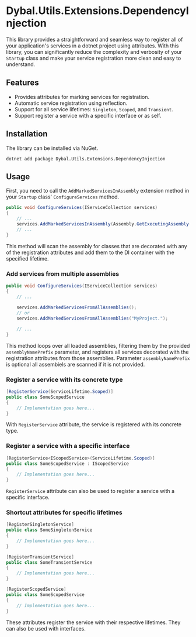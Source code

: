 ﻿# Dybal.Utils.Extensions.DependencyInjection

This library provides a straightforward and seamless way to register all of your application's services in a dotnet project using attributes. With this library, you can significantly reduce the complexity and verbosity of your `Startup` class and make your service registration more clean and easy to understand.

## Features
- Provides attributes for marking services for registration.
- Automatic service registration using reflection.
- Support for all service lifetimes: `Singleton`, `Scoped`, and `Transient`.
- Support register a service with a specific interface or as self.

## Installation

The library can be installed via NuGet.
```
dotnet add package Dybal.Utils.Extensions.DependencyInjection
```

## Usage

First, you need to call the `AddMarkedServicesInAssembly` extension method in your `Startup` class' `ConfigureServices` method.

```C#
public void ConfigureServices(IServiceCollection services)
{
    // ...
    services.AddMarkedServicesInAssembly(Assembly.GetExecutingAssembly());
    // ...
}
```

This method will scan the assembly for classes that are decorated with any of the registration attributes and add them to the DI container with the specified lifetime.

### Add services from multiple assemblies

```C#
public void ConfigureServices(IServiceCollection services)
{
    // ...
    
    services.AddMarkedServicesFromAllAssemblies();
    // or
    services.AddMarkedServicesFromAllAssemblies("MyProject.");

    // ...
}
```

This method loops over all loaded assemblies, filtering them by the provided `assemblyNamePrefix` parameter, and registers all services decorated with the registration attributes from those assemblies. Parameter `assemblyNamePrefix` is optional all assembiels are scanned if it is not provided.

### Register a service with its concrete type

```C#
[RegisterService(ServiceLifetime.Scoped)]
public class SomeScopedService
{
    // Implementation goes here...
}
```

With `RegisterService` attribute, the service is registered with its concrete type.

### Register a service with a specific interface

```C#
[RegisterService<IScopedService>(ServiceLifetime.Scoped)]
public class SomeScopedService : IScopedService
{
    // Implementation goes here...
}
```

`RegisterService` attribute can also be used to register a service with a specific interface.

### Shortcut attributes for specific lifetimes

```C#
[RegisterSingletonService]
public class SomeSingletonService
{
    // Implementation goes here...
}

[RegisterTransientService]
public class SomeTransientService
{
    // Implementation goes here...
}

[RegisterScopedService]
public class SomeScopedService
{
    // Implementation goes here...
}
```

These attributes register the service with their respective lifetimes. They can also be used with interfaces.